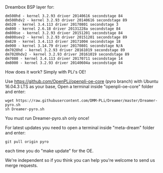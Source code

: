 Dreambox BSP layer for:
```
dm500hd - kernel 3.2.93 driver 20140616 secondstage 84
dm500hdv2 - kernel 3.2.93 driver 20140616 secondstage 89
dm520 - kernel 3.4.113 driver 20170801 secondstage 3
dm800 - kernel 2.6.18 driver 20131228a secondstage 84
dm800se - kernel 3.2.93 driver 20151201 secondstage 84
dm800sev2 - kernel 3.2.93 driver 20151201 secondstage 89
dm820 - kernel 3.4.113 driver 20171004 secondstage 18
dm900 - kernel 3.14.79 driver 20170801 secondstage N/A
dm7020hd - kernel 3.2.93 driver 20161019 secondstage 89
dm7020hdv2 - kernel 3.2.93 driver 20161019 secondstage 89
dm7080 - kernel 3.4.113 driver 20170711 secondstage 14
dm8000 - kernel 3.2.93 driver 20140604a secondstage 84
```
How does it work? Simply with PLi's OE!

Use https://github.com/OpenPLi/openpli-oe-core (pyro branch) with Ubuntu 16.04.3 LTS as your base, Open a terminal inside "openpli-oe-core" folder and enter:
```
wget https://raw.githubusercontent.com/DMM-PLi/Dreamer/master/Dreamer-pyro.sh
sh Dreamer-pyro.sh
```
You must run Dreamer-pyro.sh only once!

For latest updates you need to open a terminal inside "meta-dream" folder and enter:
```
git pull origin pyro
```
each time you do "make update" for the OE.

We're independent so if you think you can help you're welcome to send us merge requests.
